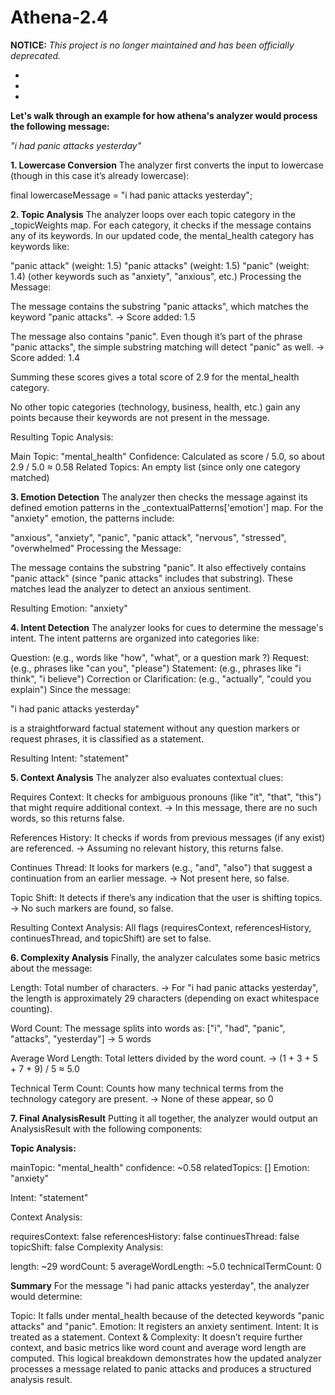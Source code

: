 # Athena-2.4


**NOTICE:** _This project is no longer maintained and has been officially deprecated._


*
*
*



**Let's walk through an example for how athena's analyzer would process the following message:**

_"i had panic attacks yesterday"_

**1. Lowercase Conversion**
The analyzer first converts the input to lowercase (though in this case it’s already lowercase):


final lowercaseMessage = "i had panic attacks yesterday";

**2. Topic Analysis**
The analyzer loops over each topic category in the _topicWeights map. For each category, it checks if the message contains any of its keywords. In our updated code, the mental_health category has keywords like:

"panic attack" (weight: 1.5)
"panic attacks" (weight: 1.5)
"panic" (weight: 1.4)
(other keywords such as "anxiety", "anxious", etc.)
Processing the Message:

The message contains the substring "panic attacks", which matches the keyword "panic attacks".
→ Score added: 1.5

The message also contains "panic". Even though it’s part of the phrase "panic attacks", the simple substring matching will detect "panic" as well.
→ Score added: 1.4

Summing these scores gives a total score of 2.9 for the mental_health category.

No other topic categories (technology, business, health, etc.) gain any points because their keywords are not present in the message.

Resulting Topic Analysis:

Main Topic: "mental_health"
Confidence: Calculated as score / 5.0, so about 2.9 / 5.0 ≈ 0.58
Related Topics: An empty list (since only one category matched)

**3. Emotion Detection**
The analyzer then checks the message against its defined emotion patterns in the _contextualPatterns['emotion'] map. For the "anxiety" emotion, the patterns include:

"anxious", "anxiety", "panic", "panic attack", "nervous", "stressed", "overwhelmed"
Processing the Message:

The message contains the substring "panic".
It also effectively contains "panic attack" (since "panic attacks" includes that substring).
These matches lead the analyzer to detect an anxious sentiment.

Resulting Emotion: "anxiety"

**4. Intent Detection**
The analyzer looks for cues to determine the message's intent. The intent patterns are organized into categories like:

Question: (e.g., words like "how", "what", or a question mark ?)
Request: (e.g., phrases like "can you", "please")
Statement: (e.g., phrases like "i think", "i believe")
Correction or Clarification: (e.g., "actually", "could you explain")
Since the message:

"i had panic attacks yesterday"

is a straightforward factual statement without any question markers or request phrases, it is classified as a statement.

Resulting Intent: "statement"

**5. Context Analysis**
The analyzer also evaluates contextual clues:

Requires Context: It checks for ambiguous pronouns (like "it", "that", "this") that might require additional context.
→ In this message, there are no such words, so this returns false.

References History: It checks if words from previous messages (if any exist) are referenced.
→ Assuming no relevant history, this returns false.

Continues Thread: It looks for markers (e.g., "and", "also") that suggest a continuation from an earlier message.
→ Not present here, so false.

Topic Shift: It detects if there’s any indication that the user is shifting topics.
→ No such markers are found, so false.

Resulting Context Analysis:
All flags (requiresContext, referencesHistory, continuesThread, and topicShift) are set to false.

**6. Complexity Analysis**
Finally, the analyzer calculates some basic metrics about the message:

Length: Total number of characters.
→ For "i had panic attacks yesterday", the length is approximately 29 characters (depending on exact whitespace counting).

Word Count: The message splits into words as:
["i", "had", "panic", "attacks", "yesterday"] → 5 words

Average Word Length: Total letters divided by the word count.
→ (1 + 3 + 5 + 7 + 9) / 5 ≈ 5.0

Technical Term Count: Counts how many technical terms from the technology category are present.
→ None of these appear, so 0

**7. Final AnalysisResult**
Putting it all together, the analyzer would output an AnalysisResult with the following components:

**Topic Analysis:**

mainTopic: "mental_health"
confidence: ~0.58
relatedTopics: []
Emotion: "anxiety"

Intent: "statement"

Context Analysis:

requiresContext: false
referencesHistory: false
continuesThread: false
topicShift: false
Complexity Analysis:

length: ~29
wordCount: 5
averageWordLength: ~5.0
technicalTermCount: 0

**Summary**
For the message "i had panic attacks yesterday", the analyzer would determine:

Topic: It falls under mental_health because of the detected keywords "panic attacks" and "panic".
Emotion: It registers an anxiety sentiment.
Intent: It is treated as a statement.
Context & Complexity: It doesn’t require further context, and basic metrics like word count and average word length are computed.
This logical breakdown demonstrates how the updated analyzer processes a message related to panic attacks and produces a structured analysis result.
